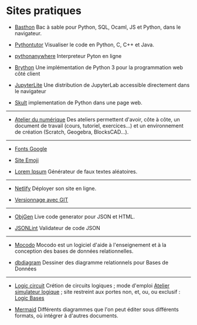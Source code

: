 # Sites pratiques

- [Basthon](https://basthon.fr/) Bac à sable pour Python, SQL, Ocaml, JS et Python, dans le navigateur.

- [Pythontutor](https://pythontutor.com/visualize.html#mode=edit) Visualiser le code en Python, C, C++ et Java.


- [pythonanywhere](https://www.pythonanywhere.com/embedded3/) Interpreteur Pyton en ligne

- [Brython](https://brython.info/index.html) Une implémentation de Python 3 pour la programmation web côté client

- [JupyterLite](https://jupyterlite.forge.aeif.fr/lab/index.html)  Une distribution de JupyterLab accessible directement dans le navigateur

- [Skult](http://skulpt.org/) implementation de Python dans une page web.

- - - - - - - 

- [Atelier du numérique](https://www.ateliernumerique.net/) Des ateliers permettent d'avoir, côte à côte, un document de travail (cours, tutoriel, exercices...) et un environnement de création (Scratch, Geogebra, BlocksCAD...).


- - - - - - - - - 

- [Fonts Google](https://fonts.google.com/) 

- [Site Emoji](https://www.copyandpasteemoji.com/)

- [Lorem Ipsum](https://www.faux-texte.com/) Générateur de faux textes aléatoires.

- - - - - - - -

- [Netlify](https://www.netlify.com/) Déployer son site en ligne.


- [Versionnage avec GIT](http://www.silanus.fr/nsi/premiere/git/git.html)

- - - - - - - -


- [ObjGen](https://beta5.objgen.com/)  Live code generator pour JSON et HTML.


- [JSONLint](https://jsonlint.com/) Validateur de code JSON

- - - - - - -

- [Mocodo](https://www.mocodo.net/) Mocodo est un logiciel d'aide à l'enseignement et à la conception des bases de données relationnelles.

- [dbdiagram](https://dbdiagram.io/home) Dessiner des diagramme relationnels pour Bases de Données

- - - - - -




- [Logic circuit](https://logic.modulo-info.ch/) Crétion de circuits logiques ; mode d'emploi [Atelier simulateur logique](http://jp.pellet.name/hep/didapro9/) ;  site restreint aux portes non, et, ou, ou exclusif :  [Logic Bases](https://logic.modulo-info.ch/?showonly=in,out,and,or,xor,not) 



- [Mermaid](https://mermaid.live/edit#pako:eNpV0E2LwyAQgOG_EmYvE0jAtvvR5rZp0v067h69SNRtwMRizaGU_vedmAqrp_HhBWWu0FmpoIJfJ07H7KfhY0bnFXGV51lZllmNuM7zOwfZI26i1EEaxMdUWsSnKPsgB8TnVN4QX6I0Qd4Rt6l8IO6itEE-6WsspS-i1UwLnv3FKHpD98ZUD5qxorPGOhq1_l_U94IxnRRzAwUMyg2il7Sb6ywc_FENikNFo1RaTMZz4OON0ukkhVet7L11UHk3qQLE5O33ZezifWmaXtCmhwVvf8nkZDk) Différents diagrammes que l'on peut éditer sous différents formats, où intégrer à d'autres documents.

